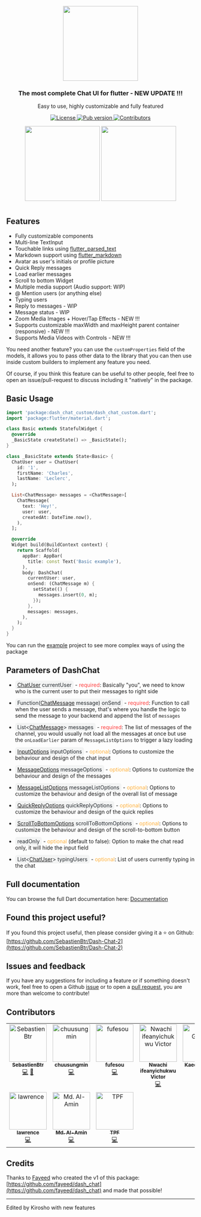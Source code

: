<p align="center">
  <img src="https://firebasestorage.googleapis.com/v0/b/molteo-40978.appspot.com/o/DashChat.png?alt=media&token=b1adb9b0-c601-4a33-89b7-2cb722647401" width="200"/>
  <h3 align="center">The most complete Chat UI for flutter - NEW UPDATE !!!</h3>
  <p align="center">
      Easy to use, highly customizable and fully featured
  </p>
</p>

<p align="center">
  <a href="https://github.com/SebastienBtr/Dash-Chat-2/blob/main/LICENSE">
    <img alt="License" src="https://img.shields.io/github/license/SebastienBtr/Dash-Chat-2?label=License" />
  </a>
  <a href="https://pub.dev/packages/dash_chat_custom">
    <img alt="Pub version" src="https://img.shields.io/pub/v/dash_chat_custom?color=blue" />
  </a>
  <a href="#contributors">
    <img alt="Contributors" src="https://img.shields.io/github/all-contributors/SebastienBtr/Dash-Chat-2/main" />
  </a>
</p>

<p align="center">
  <img src="https://firebasestorage.googleapis.com/v0/b/molteo-40978.appspot.com/o/Screenshot1.png?alt=media&token=b77546dc-8fea-4aab-ac1b-3de5a2a90654" width="200"/>
  <img src="https://firebasestorage.googleapis.com/v0/b/molteo-40978.appspot.com/o/Screenshot2.png?alt=media&token=2bf2ac8e-cb6e-44e7-876d-8c6a7959819e" width="200"/>
</p>

<h1></h1>

## Features

- Fully customizable components
- Multi-line TextInput
- Touchable links using [flutter_parsed_text](https://pub.dev/packages/flutter_parsed_text)
- Markdown support using [flutter_markdown](https://pub.dev/packages/flutter_markdown)
- Avatar as user's initials or profile picture
- Quick Reply messages
- Load earlier messages
- Scroll to bottom Widget
- Multiple media support (Audio support: WIP)
- @ Mention users (or anything else)
- Typing users
- Reply to messages - WIP
- Message status - WIP
- Zoom Media Images + Hover/Tap Effects - NEW !!!
- Supports customizable maxWidth and maxHeight parent container (responsive) - NEW !!!
- Supports Media Videos with Controls - NEW !!!

You need another feature? you can use the `customProperties` field of the models, it allows you to pass other data to the library that you can then use inside custom builders to implement any feature you need.

Of course, if you think this feature can be useful to other people, feel free to open an issue/pull-request to discuss including it "natively" in the package.

## Basic Usage

```dart
import 'package:dash_chat_custom/dash_chat_custom.dart';
import 'package:flutter/material.dart';

class Basic extends StatefulWidget {
  @override
  _BasicState createState() => _BasicState();
}

class _BasicState extends State<Basic> {
  ChatUser user = ChatUser(
    id: '1',
    firstName: 'Charles',
    lastName: 'Leclerc',
  );

  List<ChatMessage> messages = <ChatMessage>[
    ChatMessage(
      text: 'Hey!',
      user: user,
      createdAt: DateTime.now(),
    ),
  ];

  @override
  Widget build(BuildContext context) {
    return Scaffold(
      appBar: AppBar(
        title: const Text('Basic example'),
      ),
      body: DashChat(
        currentUser: user,
        onSend: (ChatMessage m) {
          setState(() {
            messages.insert(0, m);
          });
        },
        messages: messages,
      ),
    );
  }
}
```

You can run the [example](example) project to see more complex ways of using the package

## Parameters of DashChat

- <span style="color:#24292E; background-color:#F3F4F4; padding: .2em .4em;; border-radius: 6px;"><a href="https://pub.dev/documentation/dash_chat_custom/latest/dash_chat_custom/ChatUser-class.html">ChatUser</a> currentUser</span> - <span style="color:#FF3F3F">required</span>: Basically "you", we need to know who is the current user to put their messages to right side

- <span style="color:#24292E; background-color:#F3F4F4; padding: .2em .4em;; border-radius: 6px;">Function(<a href="https://pub.dev/documentation/dash_chat_custom/latest/dash_chat_custom/ChatMessage-class.html">ChatMessage</a> message) onSend</span> - <span style="color:#FF3F3F">required</span>: Function to call when the user sends a message, that's where you handle the logic to send the message to your backend and append the list of `messages`

- <span style="color:#24292E; background-color:#F3F4F4; padding: .2em .4em;; border-radius: 6px;">List<<a href="https://pub.dev/documentation/dash_chat_custom/latest/dash_chat_custom/ChatMessage-class.html">ChatMessage</a>> messages</span> - <span style="color:#FF3F3F">required</span>: The list of messages of the channel, you would usually not load all the messages at once but use the `onLoadEarlier` param of `MessageListOptions` to trigger a lazy loading

- <span style="color:#24292E; background-color:#F3F4F4; padding: .2em .4em;; border-radius: 6px;"><a href="https://pub.dev/documentation/dash_chat_custom/latest/dash_chat_custom/InputOptions-class.html">InputOptions</a> inputOptions</span> - <span style="color:#FFB23F">optional</span>: Options to customize the behaviour and design of the chat input

- <span style="color:#24292E; background-color:#F3F4F4; padding: .2em .4em;; border-radius: 6px;"><a href="https://pub.dev/documentation/dash_chat_custom/latest/dash_chat_custom/MessageOptions-class.html">MessageOptions</a> messageOptions</span> - <span style="color:#FFB23F">optional</span>: Options to customize the behaviour and design of the messages

- <span style="color:#24292E; background-color:#F3F4F4; padding: .2em .4em;; border-radius: 6px;"><a href="https://pub.dev/documentation/dash_chat_custom/latest/dash_chat_custom/MessageListOptions-class.html">MessageListOptions</a> messageListOptions</span> - <span style="color:#FFB23F">optional</span>: Options to customize the behaviour and design of the overall list of message

- <span style="color:#24292E; background-color:#F3F4F4; padding: .2em .4em;; border-radius: 6px;"><a href="https://pub.dev/documentation/dash_chat_custom/latest/dash_chat_custom/QuickReplyOptions-class.html">QuickReplyOptions</a> quickReplyOptions</span> - <span style="color:#FFB23F">optional</span>: Options to customize the behaviour and design of the quick replies

- <span style="color:#24292E; background-color:#F3F4F4; padding: .2em .4em;; border-radius: 6px;"><a href="https://pub.dev/documentation/dash_chat_custom/latest/dash_chat_custom/ScrollToBottomOptions-class.html">ScrollToBottomOptions</a> scrollToBottomOptions</span> - <span style="color:#FFB23F">optional</span>: Options to customize the behaviour and design of the scroll-to-bottom button

- <span style="color:#24292E; background-color:#F3F4F4; padding: .2em .4em;; border-radius: 6px;">readOnly</span> - <span style="color:#FFB23F">optional</span> (default to false): Option to make the chat read only, it will hide the input field

- <span style="color:#24292E; background-color:#F3F4F4; padding: .2em .4em;; border-radius: 6px;">List<<a href="https://pub.dev/documentation/dash_chat_custom/latest/dash_chat_custom/ChatUser-class.html">ChatUser</a>> typingUsers</span> - <span style="color:#FFB23F">optional</span>: List of users currently typing in the chat

## Full documentation

You can browse the full Dart documentation here: [Documentation](https://pub.dev/documentation/dash_chat_custom/latest/)

## Found this project useful?

If you found this project useful, then please consider giving it a ⭐️ on Github: [https://github.com/SebastienBtr/Dash-Chat-2](https://github.com/SebastienBtr/Dash-Chat-2)

## Issues and feedback

If you have any suggestions for including a feature or if something doesn't work, feel free to open a Github [issue](https://github.com/SebastienBtr/Dash-Chat-2/issues) or to open a [pull request](https://github.com/SebastienBtr/Dash-Chat-2/pulls), you are more than welcome to contribute!

## Contributors

<!-- ALL-CONTRIBUTORS-LIST:START - Do not remove or modify this section -->
<!-- prettier-ignore-start -->
<!-- markdownlint-disable -->
<table>
  <tbody>
    <tr>
      <td align="center" valign="top" width="14.28%"><a href="https://github.com/SebastienBtr"><img src="https://avatars.githubusercontent.com/u/18089010?v=4?s=100" width="100px;" alt="SebastienBtr"/><br /><sub><b>SebastienBtr</b></sub></a><br /><a href="https://github.com/SebastienBtr/Dash-Chat-2/commits?author=SebastienBtr" title="Code">💻</a> <a href="#design-SebastienBtr" title="Design">🎨</a></td>
      <td align="center" valign="top" width="14.28%"><a href="https://github.com/chuusungmin"><img src="https://avatars.githubusercontent.com/u/17997403?v=4?s=100" width="100px;" alt="chuusungmin"/><br /><sub><b>chuusungmin</b></sub></a><br /><a href="https://github.com/SebastienBtr/Dash-Chat-2/commits?author=chuusungmin" title="Code">💻</a></td>
      <td align="center" valign="top" width="14.28%"><a href="https://github.com/fufesou"><img src="https://avatars.githubusercontent.com/u/13586388?v=4?s=100" width="100px;" alt="fufesou"/><br /><sub><b>fufesou</b></sub></a><br /><a href="https://github.com/SebastienBtr/Dash-Chat-2/commits?author=fufesou" title="Code">💻</a></td>
      <td align="center" valign="top" width="14.28%"><a href="https://github.com/farmery"><img src="https://avatars.githubusercontent.com/u/56759256?v=4?s=100" width="100px;" alt="Nwachi ifeanyichukwu Victor"/><br /><sub><b>Nwachi ifeanyichukwu Victor</b></sub></a><br /><a href="https://github.com/SebastienBtr/Dash-Chat-2/commits?author=farmery" title="Code">💻</a></td>
      <td align="center" valign="top" width="14.28%"><a href="https://github.com/kaedeee"><img src="https://avatars.githubusercontent.com/u/55743370?v=4?s=100" width="100px;" alt="Kaede Games"/><br /><sub><b>Kaede Games</b></sub></a><br /><a href="https://github.com/SebastienBtr/Dash-Chat-2/commits?author=kaedeee" title="Code">💻</a></td>
      <td align="center" valign="top" width="14.28%"><a href="https://github.com/derekpitts28"><img src="https://avatars.githubusercontent.com/u/83979577?v=4?s=100" width="100px;" alt="Derek Pitts"/><br /><sub><b>Derek Pitts</b></sub></a><br /><a href="https://github.com/SebastienBtr/Dash-Chat-2/commits?author=derekpitts28" title="Code">💻</a></td>
      <td align="center" valign="top" width="14.28%"><a href="https://github.com/LegendAF"><img src="https://avatars.githubusercontent.com/u/825344?v=4?s=100" width="100px;" alt="Alex Fernandez"/><br /><sub><b>Alex Fernandez</b></sub></a><br /><a href="https://github.com/SebastienBtr/Dash-Chat-2/commits?author=LegendAF" title="Code">💻</a></td>
    </tr>
    <tr>
      <td align="center" valign="top" width="14.28%"><a href="https://github.com/funjay"><img src="https://avatars.githubusercontent.com/u/66911451?v=4?s=100" width="100px;" alt="lawrence"/><br /><sub><b>lawrence</b></sub></a><br /><a href="https://github.com/SebastienBtr/Dash-Chat-2/commits?author=funjay" title="Code">💻</a></td>
      <td align="center" valign="top" width="14.28%"><a href="https://github.com/alamin-karno"><img src="https://avatars.githubusercontent.com/u/56608168?v=4?s=100" width="100px;" alt="Md. Al-Amin"/><br /><sub><b>Md. Al-Amin</b></sub></a><br /><a href="https://github.com/SebastienBtr/Dash-Chat-2/commits?author=alamin-karno" title="Code">💻</a></td>
      <td align="center" valign="top" width="14.28%"><a href="https://github.com/T-P-F"><img src="https://avatars.githubusercontent.com/u/61667947?v=4?s=100" width="100px;" alt="TPF"/><br /><sub><b>TPF</b></sub></a><br /><a href="https://github.com/SebastienBtr/Dash-Chat-2/commits?author=T-P-F" title="Code">💻</a></td>
    </tr>
  </tbody>
</table>

<!-- markdownlint-restore -->
<!-- prettier-ignore-end -->

<!-- ALL-CONTRIBUTORS-LIST:END -->

## Credits

Thanks to [Fayeed](https://github.com/fayeed) who created the v1 of this package: [https://github.com/fayeed/dash_chat](https://github.com/fayeed/dash_chat) and made that possible!
<hr/>Edited by Kirosho with new features